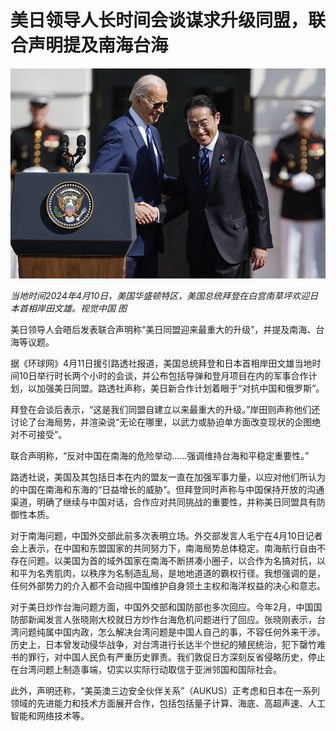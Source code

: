 # 美日领导人长时间会谈谋求升级同盟，联合声明提及南海台海

![b532ad1913b8ced1f4ea4c68d59ba870.jpg](https://raw.githubusercontent.com/qqhsx/qqnews_image/main/2024/04/11/美日领导人长时间会谈谋求升级同盟，联合声明提及南海台海/b532ad1913b8ced1f4ea4c68d59ba870.jpg)

 _当地时间2024年4月10日，美国华盛顿特区，美国总统拜登在白宫南草坪欢迎日本首相岸田文雄。视觉中国
图_

美日领导人会晤后发表联合声明称“美日同盟迎来最重大的升级”，并提及南海、台海等议题。

据《环球网》4月11日援引路透社报道，美国总统拜登和日本首相岸田文雄当地时间10日举行时长两个小时的会谈，并公布包括导弹和登月项目在内的军事合作计划，以加强美日同盟。路透社声称，美日新合作计划着眼于“对抗中国和俄罗斯”。

拜登在会谈后表示，“这是我们同盟自建立以来最重大的升级。”岸田则声称他们还讨论了台海局势，并渲染说“无论在哪里，以武力或胁迫单方面改变现状的企图绝对不可接受”。

联合声明称，“反对中国在南海的危险举动……强调维持台海和平稳定重要性。”

路透社说，美国及其包括日本在内的盟友一直在加强军事力量，以应对他们所认为的中国在南海和东海的“日益增长的威胁”。但拜登同时声称与中国保持开放的沟通渠道，明确了继续与中国对话，合作应对共同挑战的重要性，并称美日同盟具有防御性本质。

对于南海问题，中国外交部此前多次表明立场。外交部发言人毛宁在4月10日记者会上表示，在中国和东盟国家的共同努力下，南海局势总体稳定。南海航行自由不存在问题。以美国为首的域外国家在南海不断拼凑小圈子，以合作为名搞对抗，以和平为名秀肌肉，以秩序为名制造乱局，是地地道道的霸权行径。我想强调的是，任何外部势力的介入都不会动摇中国维护自身领土主权和海洋权益的决心和意志。

对于美日炒作台海问题方面，中国外交部和国防部也多次回应。今年2月，中国国防部新闻发言人张晓刚大校就日方炒作台海危机问题进行了回应。张晓刚表示，台湾问题纯属中国内政，怎么解决台湾问题是中国人自己的事，不容任何外来干涉。历史上，日本曾发动侵华战争，对台湾进行长达半个世纪的殖民统治，犯下罄竹难书的罪行，对中国人民负有严重历史罪责。我们敦促日方深刻反省侵略历史，停止在台湾问题上制造事端，切实以实际行动取信于亚洲邻国和国际社会。

此外，声明还称，“美英澳三边安全伙伴关系”（AUKUS）正考虑和日本在一系列领域的先进能力和技术方面展开合作，包括包括量子计算、海底、高超声速、人工智能和网络技术等。

